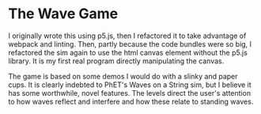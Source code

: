 # The Wave Game
I originally wrote this using p5.js, then I refactored it to take advantage of webpack and linting. Then, partly because the code bundles were so big, I refactored the sim again to use the html canvas element without the p5.js library. It is my first real program directly manipulating the canvas.

The game is based on some demos I would do with a slinky and paper cups. It is clearly indebted to PhET's Waves on a String sim, but I believe it has some worthwhile, novel features. The levels direct the user's attention to how waves reflect and interfere and how these relate to standing waves.